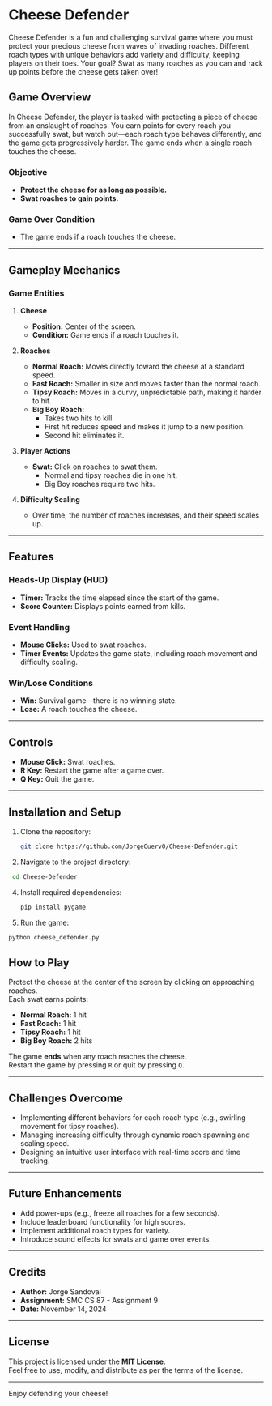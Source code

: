 # Cheese Defender

Cheese Defender is a fun and challenging survival game where you must protect your precious cheese from waves of invading roaches. Different roach types with unique behaviors add variety and difficulty, keeping players on their toes. Your goal? Swat as many roaches as you can and rack up points before the cheese gets taken over!

## Game Overview

In Cheese Defender, the player is tasked with protecting a piece of cheese from an onslaught of roaches. You earn points for every roach you successfully swat, but watch out—each roach type behaves differently, and the game gets progressively harder. The game ends when a single roach touches the cheese.

### Objective

- **Protect the cheese for as long as possible.**
- **Swat roaches to gain points.**

### Game Over Condition

- The game ends if a roach touches the cheese.

---

## Gameplay Mechanics

### Game Entities

1. **Cheese**
   - **Position:** Center of the screen.
   - **Condition:** Game ends if a roach touches it.

2. **Roaches**
   - **Normal Roach:** Moves directly toward the cheese at a standard speed.
   - **Fast Roach:** Smaller in size and moves faster than the normal roach.
   - **Tipsy Roach:** Moves in a curvy, unpredictable path, making it harder to hit.
   - **Big Boy Roach:** 
     - Takes two hits to kill.
     - First hit reduces speed and makes it jump to a new position.
     - Second hit eliminates it.

3. **Player Actions**
   - **Swat:** Click on roaches to swat them.
     - Normal and tipsy roaches die in one hit.
     - Big Boy roaches require two hits.

4. **Difficulty Scaling**
   - Over time, the number of roaches increases, and their speed scales up.

---

## Features

### Heads-Up Display (HUD)
- **Timer:** Tracks the time elapsed since the start of the game.
- **Score Counter:** Displays points earned from kills.

### Event Handling
- **Mouse Clicks:** Used to swat roaches.
- **Timer Events:** Updates the game state, including roach movement and difficulty scaling.

### Win/Lose Conditions
- **Win:** Survival game—there is no winning state.
- **Lose:** A roach touches the cheese.

---

## Controls

- **Mouse Click:** Swat roaches.
- **R Key:** Restart the game after a game over.
- **Q Key:** Quit the game.

---

## Installation and Setup

1. Clone the repository:
   ```bash
   git clone https://github.com/JorgeCuerv0/Cheese-Defender.git
   ```
2. Navigate to the project directory:
  ```bash
   cd Cheese-Defender
  ```
4. Install required dependencies:
   ```bash
   pip install pygame
   ```
5. Run the game:
  ``` bash
  python cheese_defender.py
  ```
## How to Play

Protect the cheese at the center of the screen by clicking on approaching roaches.  
Each swat earns points:  
- **Normal Roach:** 1 hit  
- **Fast Roach:** 1 hit  
- **Tipsy Roach:** 1 hit  
- **Big Boy Roach:** 2 hits  

The game **ends** when any roach reaches the cheese.  
Restart the game by pressing `R` or quit by pressing `Q`.

---

## Challenges Overcome

- Implementing different behaviors for each roach type (e.g., swirling movement for tipsy roaches).  
- Managing increasing difficulty through dynamic roach spawning and scaling speed.  
- Designing an intuitive user interface with real-time score and time tracking.

---

## Future Enhancements

- Add power-ups (e.g., freeze all roaches for a few seconds).  
- Include leaderboard functionality for high scores.  
- Implement additional roach types for variety.  
- Introduce sound effects for swats and game over events.

---

## Credits

- **Author:** Jorge Sandoval  
- **Assignment:** SMC CS 87 - Assignment 9  
- **Date:** November 14, 2024  

---

## License

This project is licensed under the **MIT License**.  
Feel free to use, modify, and distribute as per the terms of the license.

---

Enjoy defending your cheese!


 

